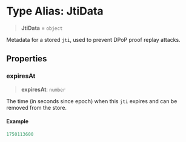 # Type Alias: JtiData

> **JtiData** = `object`

Metadata for a stored `jti`, used to prevent DPoP proof replay attacks.

## Properties

### expiresAt

> **expiresAt**: `number`

The time (in seconds since epoch) when this `jti` expires and can be removed from the store.

#### Example

```ts
1750113600
```

